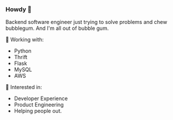 ### Howdy 🤠
Backend software engineer just trying to solve problems and chew bubblegum. And I'm all out of bubble gum. 

 👔 Working with:
- Python
- Thrift
- Flask
- MySQL
- AWS

🤔 Interested in:
- Developer Experience
- Product Engineering
- Helping people out.
